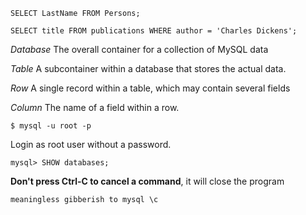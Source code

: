 `SELECT LastName FROM Persons;`

`SELECT title FROM publications WHERE author = 'Charles Dickens';`

*Database*
The overall container for a collection of MySQL data

*Table*
A subcontainer within a database that stores the actual data.

*Row*
A single record within a table, which may contain several fields

*Column*
The name of a field within a row.

`$ mysql -u root -p`

Login as root user without a password.

`mysql> SHOW databases;`

**Don't press Ctrl-C to cancel a command**, it will close the program

`meaningless gibberish to mysql \c`
